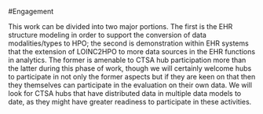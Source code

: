 #Engagement

This work can be divided into two major portions. The first is the EHR structure modeling in order to support the conversion of data modalities/types to HPO; the second is demonstration within EHR systems that the extension of LOINC2HPO to more data sources in the EHR functions in analytics. The former is amenable to CTSA hub participation more than the latter during this phase of work, though we will certainly welcome hubs to participate in not only the former aspects but if they are keen on that then they themselves can participate in the evaluation on their own data. We will look for CTSA hubs that have distributed data in multiple data models to date, as they might have greater readiness to participate in these activities.
